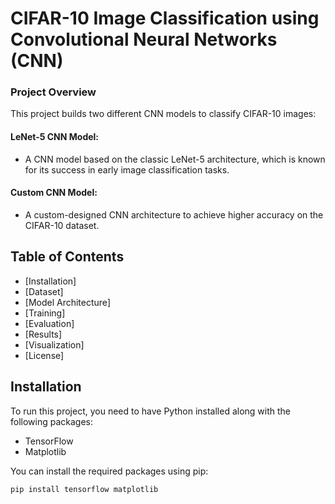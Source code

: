 # CIFAR-10 Image Classification using Convolutional Neural Networks (CNN)

### Project Overview
This project builds two different CNN models to classify CIFAR-10 images:

#### LeNet-5 CNN Model:
- A CNN model based on the classic LeNet-5 architecture, which is known for its success in early image classification tasks.

#### Custom CNN Model:
- A custom-designed CNN architecture to achieve higher accuracy on the CIFAR-10 dataset.

## Table of Contents
- [Installation]
- [Dataset]
- [Model Architecture]
- [Training]
- [Evaluation]
- [Results]
- [Visualization]
- [License]

## Installation

To run this project, you need to have Python installed along with the following packages:

- TensorFlow
- Matplotlib

You can install the required packages using pip:

```bash
pip install tensorflow matplotlib

